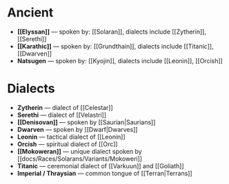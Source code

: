# Ancient

- **[[Elyssan]]** — spoken by: [[Solaran]], dialects include [[Zytherin]], [[Serethi]]
- **[[Karathic]]** — spoken by: [[Grundthain]], dialects include [[Titanic]], [[Dwarven]]
- **Natsugen** — spoken by: [[Kyojin]], dialects include [[Leonin]], [[Orcish]]

#  Dialects

- **Zytherin** — dialect of [[Celestar]]
- **Serethi** — dialect of [[Velastri]]
- **[[Denisovan]]** — spoken by [[Saurian|Saurians]]
- **Dwarven** — spoken by [[Dwarf|Dwarves]]
- **Leonin** — tactical dialect of [[Leonin]]
- **Orcish** — spiritual dialect of [[Orc]]
- **[[Mokoweran]]** — unique dialect spoken by [[docs/Races/Solarans/Variants/Mokoweri]]
- **Titanic** — ceremonial dialect of [[Varkuun]] and [[Goliath]]
- **Imperial / Thraysian** — common tongue of [[Terran|Terrans]] 
